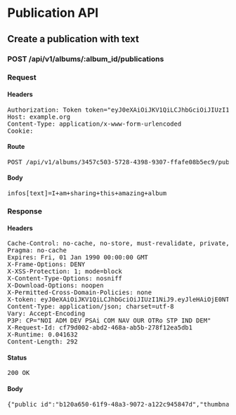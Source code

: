 # Publication API

## Create a publication with text

### POST /api/v1/albums/:album_id/publications
### Request

#### Headers

<pre>Authorization: Token token=&quot;eyJ0eXAiOiJKV1QiLCJhbGciOiJIUzI1NiJ9.eyJleHAiOjE0NTI2MjE5MTMsImFiaWxpdGllcyI6e30sInVzZXJfaWQiOiI0OTViNWZiOS0zNDAwLTRiMTYtOTE2Zi1hNzVmYTQyMzgwOTYifQ.T1qy0ZJ0f0Wb92VsLnEFlshBMVS2k6YUELRoclSbsms&quot;
Host: example.org
Content-Type: application/x-www-form-urlencoded
Cookie: </pre>

#### Route

<pre>POST /api/v1/albums/3457c503-5728-4398-9307-ffafe08b5ec9/publications</pre>

#### Body

<pre>infos[text]=I+am+sharing+this+amazing+album</pre>

### Response

#### Headers

<pre>Cache-Control: no-cache, no-store, must-revalidate, private, max-age=0
Pragma: no-cache
Expires: Fri, 01 Jan 1990 00:00:00 GMT
X-Frame-Options: DENY
X-XSS-Protection: 1; mode=block
X-Content-Type-Options: nosniff
X-Download-Options: noopen
X-Permitted-Cross-Domain-Policies: none
X-token: eyJ0eXAiOiJKV1QiLCJhbGciOiJIUzI1NiJ9.eyJleHAiOjE0NTI2MjE5MTQsImFiaWxpdGllcyI6e30sInVzZXJfaWQiOiI0OTViNWZiOS0zNDAwLTRiMTYtOTE2Zi1hNzVmYTQyMzgwOTYifQ.LMF5VenojzQ3wOCusMrvQdIwYSvbhjavIPoAHeSg9LA
Content-Type: application/json; charset=utf-8
Vary: Accept-Encoding
P3P: CP=&quot;NOI ADM DEV PSAi COM NAV OUR OTRo STP IND DEM&quot;
X-Request-Id: cf79d002-abd2-468a-ab5b-278f12ea5db1
X-Runtime: 0.041632
Content-Length: 292</pre>

#### Status

<pre>200 OK</pre>

#### Body

<pre>{"public_id":"b120a650-61f9-48a3-9072-a122c945847d","thumbnail":"https://localhost/publications/b120a650-61f9-48a3-9072-a122c945847d/thumbnail","title":"Album du 12/01/2016","description":"1 photo disponible\nPowered by SharinPix","aux_text":"","entity_id":"","views_count":0,"opens_count":0}</pre>

